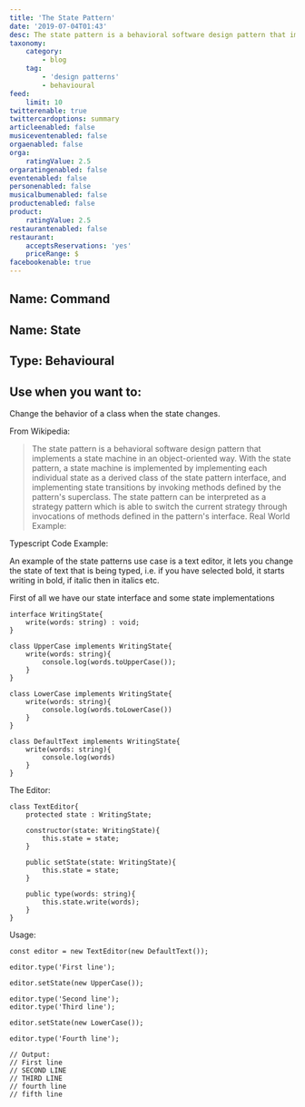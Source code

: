 ```yaml
---
title: 'The State Pattern'
date: '2019-07-04T01:43'
desc: The state pattern is a behavioral software design pattern that implements a state machine in an object-oriented way. With the state pattern, a state machine is implemented by implementing each individual state as a derived class of the state pattern interface, and implementing state transitions by invoking methods defined by the pattern's superclass. The state pattern can be interpreted as a strategy pattern which is able to switch the current strategy through invocations of methods defined in the pattern's interface.
taxonomy:
    category:
        - blog
    tag:
        - 'design patterns'
        - behavioural
feed:
    limit: 10
twitterenable: true
twittercardoptions: summary
articleenabled: false
musiceventenabled: false
orgaenabled: false
orga:
    ratingValue: 2.5
orgaratingenabled: false
eventenabled: false
personenabled: false
musicalbumenabled: false
productenabled: false
product:
    ratingValue: 2.5
restaurantenabled: false
restaurant:
    acceptsReservations: 'yes'
    priceRange: $
facebookenable: true
---
```


## Name: Command

## Name: State

## Type: Behavioural

## Use when you want to:

Change the behavior of a class when the state changes.

From Wikipedia:

> The state pattern is a behavioral software design pattern that implements a state machine in an object-oriented way. With the state pattern, a state machine is implemented by implementing each individual state as a derived class of the state pattern interface, and implementing state transitions by invoking methods defined by the pattern's superclass. The state pattern can be interpreted as a strategy pattern which is able to switch the current strategy through invocations of methods defined in the pattern's interface.
Real World Example:

> 
Typescript Code Example:

An example of the state patterns use case is a text editor, it lets you change the state of text that is being typed, i.e. if you have selected bold, it starts writing in bold, if italic then in italics etc.

First of all we have our state interface and some state implementations

```
interface WritingState{
    write(words: string) : void;
}

class UpperCase implements WritingState{
    write(words: string){
        console.log(words.toUpperCase());
    }
}

class LowerCase implements WritingState{
    write(words: string){
        console.log(words.toLowerCase())
    }
}

class DefaultText implements WritingState{
    write(words: string){
        console.log(words)
    }
}
```

The Editor:

```
class TextEditor{
    protected state : WritingState;

    constructor(state: WritingState){
        this.state = state;
    }

    public setState(state: WritingState){
        this.state = state;
    }

    public type(words: string){
        this.state.write(words);
    }
}
```

Usage:

```
const editor = new TextEditor(new DefaultText());

editor.type('First line');

editor.setState(new UpperCase());

editor.type('Second line');
editor.type('Third line');

editor.setState(new LowerCase());

editor.type('Fourth line');

// Output:
// First line
// SECOND LINE
// THIRD LINE
// fourth line
// fifth line
```
<script async src="//jsfiddle.net/harps116/qphyzjva/1/embed/js/"></script>